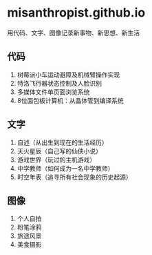 # misanthropist.github.io

用代码、文字、图像记录新事物、新思想、新生活

## 代码

1. 树莓派小车运动避障及机械臂操作实现
2. 特洛飞行器状态控制及人脸识别
3. 多媒体文件单页面浏览系统
4. 8位面包板计算机：从晶体管到编译系统

## 文字

1. 自述（从出生到现在的生活经历）
2. 天火星辰（自己写的仙侠小说）
3. 游戏世界（玩过的主机游戏）
4. 中学教师（如何成为一名中学教师）
5. 时空年表（追寻所有社会现象的历史起源）

## 图像

1. 个人自拍
2. 粉笔涂鸦
3. 旅途风景
4. 美食摄影
